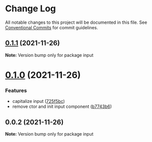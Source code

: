 # Change Log

All notable changes to this project will be documented in this file.
See [Conventional Commits](https://conventionalcommits.org) for commit guidelines.

## [0.1.1](https://github.com/yohitan12/semver-libs/compare/input@0.1.0...input@0.1.1) (2021-11-26)

**Note:** Version bump only for package input





# [0.1.0](https://github.com/yohitan12/semver-libs/compare/input@0.0.2...input@0.1.0) (2021-11-26)


### Features

* capitalize input ([725f5bc](https://github.com/yohitan12/semver-libs/commit/725f5bc390f8b9963839d9a53fc5521ef45edab4))
* remove ctor and init input component ([b7743b6](https://github.com/yohitan12/semver-libs/commit/b7743b63e2144c171b0ac217e02c7ad6b1e29a01))





## 0.0.2 (2021-11-26)

**Note:** Version bump only for package input
